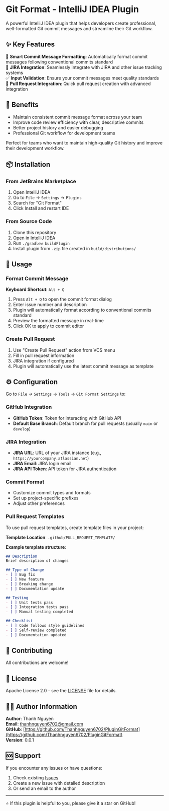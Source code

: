# Git Format - IntelliJ IDEA Plugin

<!-- Plugin description -->
A powerful IntelliJ IDEA plugin that helps developers create professional, well-formatted Git commit messages and streamline their Git workflow.

## ✨ Key Features

🎯 **Smart Commit Message Formatting**: Automatically format commit messages following conventional commits standard  
🔗 **JIRA Integration**: Seamlessly integrate with JIRA and other issue tracking systems  
✅ **Input Validation**: Ensure your commit messages meet quality standards  
🚀 **Pull Request Integration**: Quick pull request creation with advanced integration  

## 🎯 Benefits

- Maintain consistent commit message format across your team
- Improve code review efficiency with clear, descriptive commits
- Better project history and easier debugging
- Professional Git workflow for development teams

Perfect for teams who want to maintain high-quality Git history and improve their development workflow.
<!-- Plugin description end -->

## 📦 Installation

### From JetBrains Marketplace
1. Open IntelliJ IDEA
2. Go to `File` → `Settings` → `Plugins`
3. Search for "Git Format"
4. Click Install and restart IDE

### From Source Code
1. Clone this repository
2. Open in IntelliJ IDEA
3. Run `./gradlew buildPlugin`
4. Install plugin from `.zip` file created in `build/distributions/`

## 🚀 Usage

### Format Commit Message

**Keyboard Shortcut**: `Alt + Q`

1. Press `Alt + Q` to open the commit format dialog
2. Enter issue number and description
3. Plugin will automatically format according to conventional commits standard
4. Preview the formatted message in real-time
5. Click OK to apply to commit editor

### Create Pull Request

1. Use "Create Pull Request" action from VCS menu
2. Fill in pull request information
3. JIRA integration if configured
4. Plugin will automatically use the latest commit message as template

## ⚙️ Configuration

Go to `File` → `Settings` → `Tools` → `Git Format Settings` to:

### GitHub Integration
- **GitHub Token**: Token for interacting with GitHub API
- **Default Base Branch**: Default branch for pull requests (usually `main` or `develop`)

### JIRA Integration  
- **JIRA URL**: URL of your JIRA instance (e.g., `https://yourcompany.atlassian.net`)
- **JIRA Email**: JIRA login email
- **JIRA API Token**: API token for JIRA authentication

### Commit Format
- Customize commit types and formats
- Set up project-specific prefixes
- Adjust other preferences

### Pull Request Templates

To use pull request templates, create template files in your project:

**Template Location**: `.github/PULL_REQUEST_TEMPLATE/`

**Example template structure**:
```markdown
## Description
Brief description of changes

## Type of Change
- [ ] Bug fix
- [ ] New feature
- [ ] Breaking change
- [ ] Documentation update

## Testing
- [ ] Unit tests pass
- [ ] Integration tests pass
- [ ] Manual testing completed

## Checklist
- [ ] Code follows style guidelines
- [ ] Self-review completed
- [ ] Documentation updated
```


## 🤝 Contributing
All contributions are welcome!

## 📄 License

Apache License 2.0 - see the [LICENSE](LICENSE) file for details.

## 👨‍💻 Author Information

**Author**: Thanh Nguyen  
**Email**: thanhnguyen6702@gmail.com  
**GitHub**: [https://github.com/Thanhnguyen6702/PluginGitFormat](https://github.com/Thanhnguyen6702/PluginGitFormat)  
**Version**: 0.0.1

## 🆘 Support

If you encounter any issues or have questions:

1. Check existing [Issues](https://github.com/Thanhnguyen6702/PluginGitFormat/issues)
2. Create a new issue with detailed description
3. Or send an email to the author

---

⭐ If this plugin is helpful to you, please give it a star on GitHub! 